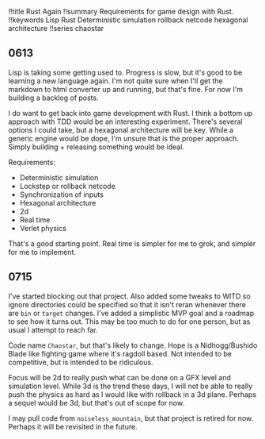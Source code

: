 !!title Rust Again
!!summary Requirements for game design with Rust.
!!keywords Lisp Rust Deterministic simulation rollback netcode hexagonal architecture
!!series chaostar

## 0613

Lisp is taking some getting used to. Progress is slow, but it's good to be learning a new language again. I'm not quite sure when I'll get the markdown to html converter up and running, but that's fine. For now I'm building a backlog of posts.

I do want to get back into game development with Rust. I think a bottom up approach with TDD would be an interesting experiment. There's several options I could take, but a hexagonal architecture will be key. While a generic engine would be dope, I'm unsure that is the proper approach. Simply building + releasing something would be ideal.

Requirements:
* Deterministic simulation
* Lockstep or rollback netcode
* Synchronization of inputs
* Hexagonal architecture
* 2d
* Real time
* Verlet physics

That's a good starting point. Real time is simpler for me to grok, and simpler for me to implement. 

## 0715

I've started blocking out that project. Also added some tweaks to WITD so ignore directories could be specified so that it isn't reran whenever there are `bin` or `target` changes. I've added a simplistic MVP goal and a roadmap to see how it turns out. This may be too much to do for one person, but as usual I attempt to reach far. 

Code name `Chaostar`, but that's likely to change. Hope is a Nidhogg/Bushido Blade like fighting game where it's ragdoll based. Not intended to be competitive, but is intended to be ridiculous. 

Focus will be 2d to really push what can be done on a GFX level and simulation level. While 3d is the trend these days, I will not be able to really push the physics as hard as I would like with rollback in a 3d plane. Perhaps a sequel would be 3d, but that's out of scope for now.

I may pull code from `noiseless_mountain`, but that project is retired for now. Perhaps it will be revisited in the future.